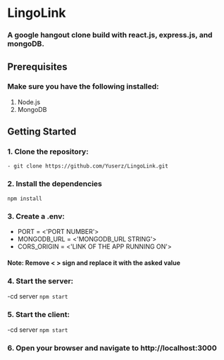 # LingoLink
### A google hangout clone build with react.js, express.js, and mongoDB.

## Prerequisites
### Make sure you have the following installed:

1. Node.js
2. MongoDB

## Getting Started
### 1. Clone the repository:
    - git clone https://github.com/Yuserz/LingoLink.git
    
### 2. Install the dependencies</h3>

  `npm install`

### 3. Create a .env:</h3>
- PORT = <'PORT NUMBER'>
- MONGODB_URL = <'MONGODB_URL STRING'>
- CORS_ORIGIN = <'LINK OF THE APP RUNNING ON'>

#### Note: Remove < > sign and replace it with the asked value

### 4. Start the server:</h3>
-cd server
  `npm start`
  
### 5. Start the client:</h3>
-cd server
  `npm start`

### 6. Open your browser and navigate to http://localhost:3000</h3>


